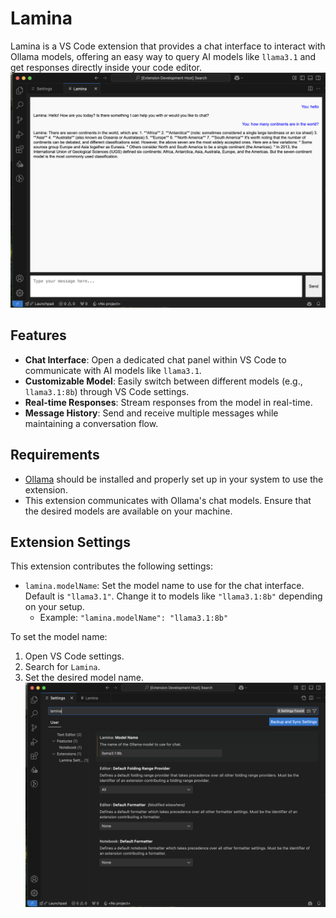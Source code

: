 # Lamina

Lamina is a VS Code extension that provides a chat interface to interact with Ollama models, offering an easy way to query AI models like `llama3.1` and get responses directly inside your code editor.
![Lamina](.github/image1.png)
## Features

- **Chat Interface**: Open a dedicated chat panel within VS Code to communicate with AI models like `llama3.1`.
- **Customizable Model**: Easily switch between different models (e.g., `llama3.1:8b`) through VS Code settings.
- **Real-time Responses**: Stream responses from the model in real-time.
- **Message History**: Send and receive multiple messages while maintaining a conversation flow.

## Requirements

- [Ollama](https://ollama.com) should be installed and properly set up in your system to use the extension.
- This extension communicates with Ollama's chat models. Ensure that the desired models are available on your machine.

## Extension Settings

This extension contributes the following settings:

- `lamina.modelName`: Set the model name to use for the chat interface. Default is `"llama3.1"`. Change it to models like `"llama3.1:8b"` depending on your setup.
  - Example: `"lamina.modelName": "llama3.1:8b"`

To set the model name:
1. Open VS Code settings.
2. Search for `Lamina`.
3. Set the desired model name.
![Lamina VsCode Settings](.github/image2.png)